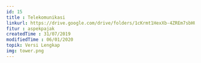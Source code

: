 ```yaml
---
id: 15
title : Telekomunikasi
linkurl: https://drive.google.com/drive/folders/1cKrmt1HexXb-4ZREm7sbHUdS_iCj8msU?usp=sharing
fitur : aspekpajak
createdTime : 31/07/2019
modifiedTime : 06/01/2020
topik: Versi Lengkap
img: tower.png
---
```

